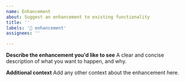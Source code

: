 ```yaml
---
name: Enhancement
about: Suggest an enhancement to existing functionality
title: ''
labels: '🚀 enhancement'
assignees: ''

---
```


**Describe the enhancement you'd like to see**
A clear and concise description of what you want to happen, and why.

**Additional context**
Add any other context about the enhancement here.

